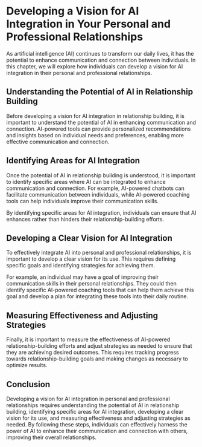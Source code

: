 Developing a Vision for AI Integration in Your Personal and Professional Relationships
=================================================================================================================================================

As artificial intelligence (AI) continues to transform our daily lives, it has the potential to enhance communication and connection between individuals. In this chapter, we will explore how individuals can develop a vision for AI integration in their personal and professional relationships.

Understanding the Potential of AI in Relationship Building
----------------------------------------------------------

Before developing a vision for AI integration in relationship building, it is important to understand the potential of AI in enhancing communication and connection. AI-powered tools can provide personalized recommendations and insights based on individual needs and preferences, enabling more effective communication and connection.

Identifying Areas for AI Integration
------------------------------------

Once the potential of AI in relationship building is understood, it is important to identify specific areas where AI can be integrated to enhance communication and connection. For example, AI-powered chatbots can facilitate communication between individuals, while AI-powered coaching tools can help individuals improve their communication skills.

By identifying specific areas for AI integration, individuals can ensure that AI enhances rather than hinders their relationship-building efforts.

Developing a Clear Vision for AI Integration
--------------------------------------------

To effectively integrate AI into personal and professional relationships, it is important to develop a clear vision for its use. This requires defining specific goals and identifying strategies for achieving them.

For example, an individual may have a goal of improving their communication skills in their personal relationships. They could then identify specific AI-powered coaching tools that can help them achieve this goal and develop a plan for integrating these tools into their daily routine.

Measuring Effectiveness and Adjusting Strategies
------------------------------------------------

Finally, it is important to measure the effectiveness of AI-powered relationship-building efforts and adjust strategies as needed to ensure that they are achieving desired outcomes. This requires tracking progress towards relationship-building goals and making changes as necessary to optimize results.

Conclusion
----------

Developing a vision for AI integration in personal and professional relationships requires understanding the potential of AI in relationship building, identifying specific areas for AI integration, developing a clear vision for its use, and measuring effectiveness and adjusting strategies as needed. By following these steps, individuals can effectively harness the power of AI to enhance their communication and connection with others, improving their overall relationships.

